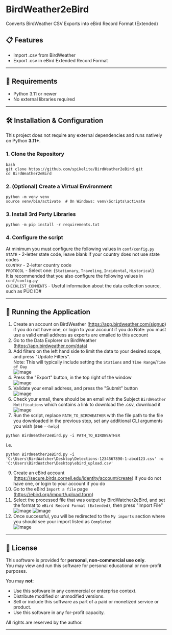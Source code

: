 # BirdWeather2eBird
Converts BirdWeather CSV Exports into eBird Record Format (Extended)

## 📋 Features

- Import .csv from BirdWeather
- Export .csv in eBird Extended Record Format

---

## 🐍 Requirements

- Python 3.11 or newer
- No external libraries required
  
---

## 🛠 Installation & Configuration

This project does not require any external dependencies and runs natively on Python **3.11+**.

### 1. Clone the Repository
```
bash
git clone https://github.com/spikelite/BirdWeather2eBird.git
cd BirdWeather2eBird
```

### 2. (Optional) Create a Virtual Environment
```
python -m venv venv
source venv/bin/activate  # On Windows: venv\Scripts\activate
```

### 3. Install 3rd Party Libraries
```
python -m pip install -r requirements.txt
```

### 4. Configure the script
At minimum you must configure the following values in `conf/config.py`<br>
`STATE` - 2-letter state code, leave blank if your country does not use state codes<br>
`COUNTRY` - 2-letter country code<br>
`PROTOCOL` - Select one: {`Stationary`, `Traveling`, `Incidental`, `Historical`}<br>
It is recommended that you also configure the following values in `conf/config.py`<br>
`CHECKLIST_COMMENTS` - Useful information about the data collection source, such as PUC ID#

---

## 🚀 Running the Application

1. Create an account on BirdWeather (https://app.birdweather.com/signup) if you do not have one, or login to your account if you do
Note: you must use a valid email address as exports are emailed to this account
2. Go to the Data Explorer on BirdWeather (https://app.birdweather.com/data)
3. Add filters on the left hand side to limit the data to your desired scope, and press "Update Filters".<br>
Note: This will typically include setting the `Stations` and `Time Range`/`Time of Day`<br>
![image](https://github.com/user-attachments/assets/be4448d4-6048-4b8e-ad2b-811172b48024)<br>
5. Press the "Export" button, in the top right of the window<br>
![image](https://github.com/user-attachments/assets/a1451421-72d7-4cb9-8701-b481a225ff01)<br>
6. Validate your email address, and press the "Submit" button<br>
![image](https://github.com/user-attachments/assets/d1373967-77e1-491e-968c-b1137c8f0c68)<br>
7. Check your email, there should be an email with the Subject `BirdWeather Notifications` which contains a link to download the .csv, download it<br>
![image](https://github.com/user-attachments/assets/38af973b-4200-4603-8ddd-a830c75e448c)<br>
8. Run the script, replace `PATH_TO_BIRDWEATHER` with the file path to the file you downloaded in the previous step, set any additional CLI arguments you wish (see `--help`)<br>
```
python BirdWeather2eBird.py -i PATH_TO_BIRDWEATHER
```
i.e.
```
python BirdWeather2eBird.py -i 'C:\Users\BirdWatcher\Desktop\Detections-1234567890-1-abcd123.csv' -o 'C:\Users\BirdWatcher\Desktop\ebird_upload.csv'
```
9. Create an eBird account (https://secure.birds.cornell.edu/identity/account/create) if you do not have one, or login to your account if you do
10. Go to the eBird `Import a file` page (https://ebird.org/import/upload.form)
11. Select the processed file that was output by BirdWatcher2eBird, and set the format to `eBird Record Format (Extended)`, then press "Import File"<br>
![image](https://github.com/user-attachments/assets/0919c778-6003-4f3e-8561-ddf6ba18465c)
![image](https://github.com/user-attachments/assets/a44abac9-8720-4f95-806a-1b2e8c4a8a3c)
12. Once successful, you will be redirected to the `My imports` section where you should see your import listed as `Completed`<br>
![image](https://github.com/user-attachments/assets/61bc0ad7-5aef-4ef7-ad81-462431ed2432)




---

## 📄 License

This software is provided for **personal, non-commercial use only**.  
You may view and run this software for personal educational or non-profit purposes.

You may **not**:
- Use this software in any commercial or enterprise context.
- Distribute modified or unmodified versions.
- Sell or include this software as part of a paid or monetized service or product.
- Use this software in any for-profit capacity.

All rights are reserved by the author.

---
